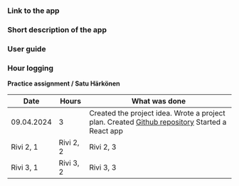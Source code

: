 ### Link to the app

### Short description of the app

### User guide

### Hour logging
 
**Practice assignment / Satu Härkönen**

| Date | Hours | What was done |
|----------|----------|----------|
| 09.04.2024 | 3 | Created the project idea. Wrote a project plan. Created [Github repository](https://github.com/satuhark/practice-assignment) Started a React app |
| Rivi 2, 1 | Rivi 2, 2 | Rivi 2, 3 |
| Rivi 3, 1 | Rivi 3, 2 | Rivi 3, 3 |
